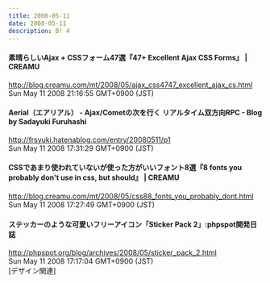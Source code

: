 ```yaml
---
title: 2008-05-11
date: 2008-05-11
description: B! 4
---
```


#### 素晴らしいAjax + CSSフォーム47選『47+ Excellent Ajax CSS Forms』 | CREAMU
http://blog.creamu.com/mt/2008/05/ajax_css4747_excellent_ajax_cs.html<br>
Sun May 11 2008 21:16:55 GMT+0900 (JST)<br>


#### Aerial（エアリアル） - Ajax/Cometの次を行く リアルタイム双方向RPC - Blog by Sadayuki Furuhashi
http://frsyuki.hatenablog.com/entry/20080511/p1<br>
Sun May 11 2008 17:31:29 GMT+0900 (JST)<br>


#### CSSであまり使われていないが使った方がいいフォント8選『8 fonts you probably don't use in css, but should』 | CREAMU
http://blog.creamu.com/mt/2008/05/css88_fonts_you_probably_dont.html<br>
Sun May 11 2008 17:27:49 GMT+0900 (JST)<br>


#### ステッカーのような可愛いフリーアイコン「Sticker Pack 2」:phpspot開発日誌
http://phpspot.org/blog/archives/2008/05/sticker_pack_2.html<br>
Sun May 11 2008 17:17:04 GMT+0900 (JST)<br>
[デザイン関連]


